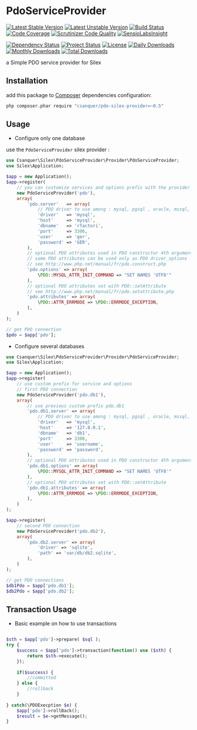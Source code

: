PdoServiceProvider
==================

[![Latest Stable Version](https://poser.pugx.org/csanquer/pdo-service-provider/v/stable.svg)](https://packagist.org/packages/csanquer/pdo-service-provider)
[![Latest Unstable Version](https://poser.pugx.org/csanquer/pdo-service-provider/v/unstable.svg)](https://packagist.org/packages/csanquer/pdo-service-provider)
[![Build Status](https://travis-ci.org/csanquer/PdoServiceProvider.png?branch=master)](https://travis-ci.org/csanquer/PdoServiceProvider)
[![Code Coverage](https://scrutinizer-ci.com/g/csanquer/PdoServiceProvider/badges/coverage.png?b=master)](https://scrutinizer-ci.com/g/csanquer/PdoServiceProvider/?branch=master)
[![Scrutinizer Code Quality](https://scrutinizer-ci.com/g/csanquer/PdoServiceProvider/badges/quality-score.png?b=master)](https://scrutinizer-ci.com/g/csanquer/PdoServiceProvider/?branch=master)
[![SensioLabsInsight](https://insight.sensiolabs.com/projects/e29001fc-fd0c-4fb8-8995-592deb17c991/mini.png)](https://insight.sensiolabs.com/projects/e29001fc-fd0c-4fb8-8995-592deb17c991)

[![Dependency Status](https://www.versioneye.com/user/projects/52fa225bec137599bb000033/badge.svg)](https://www.versioneye.com/user/projects/52fa225bec137599bb000033)
[![Project Status](http://stillmaintained.com/csanquer/PdoServiceProvider.png)](http://stillmaintained.com/csanquer/PdoServiceProvider)
[![License](https://poser.pugx.org/csanquer/pdo-service-provider/license.svg)](https://packagist.org/packages/csanquer/pdo-service-provider)
[![Daily Downloads](https://poser.pugx.org/csanquer/pdo-service-provider/d/daily.png)](https://packagist.org/packages/csanquer/pdo-service-provider)
[![Monthly Downloads](https://poser.pugx.org/csanquer/pdo-service-provider/d/monthly.png)](https://packagist.org/packages/csanquer/pdo-service-provider)
[![Total Downloads](https://poser.pugx.org/csanquer/pdo-service-provider/downloads.svg)](https://packagist.org/packages/csanquer/pdo-service-provider)


a Simple PDO service provider for Silex

Installation
------------

add this package to [Composer](https://getcomposer.org/) dependencies configuration:

```sh
php composer.phar require "csanquer/pdo-silex-provider=~0.5"
```

Usage
-----

* Configure only one database

use the `PdoServiceProvider` silex provider :

```php
use Csanquer\Silex\PdoServiceProvider\Provider\PdoServiceProvider;
use Silex\Application;

$app = new Application();
$app->register(
    // you can customize services and options prefix with the provider first argument (default = 'pdo')
    new PdoServiceProvider('pdo'),
    array(
        'pdo.server'   => array(
            // PDO driver to use among : mysql, pgsql , oracle, mssql, sqlite, dblib
            'driver'   => 'mysql',
            'host'     => 'mysql',
            'dbname'   => 'rfactori',
            'port'     => 3306,
            'user'     => 'ger',
            'password' => 'GER',
        ),
        // optional PDO attributes used in PDO constructor 4th argument driver_options
        // some PDO attributes can be used only as PDO driver_options
        // see http://www.php.net/manual/fr/pdo.construct.php
        'pdo.options' => array(
            \PDO::MYSQL_ATTR_INIT_COMMAND => "SET NAMES 'UTF8'"
        ),
        // optional PDO attributes set with PDO::setAttribute
        // see http://www.php.net/manual/fr/pdo.setattribute.php
        'pdo.attributes' => array(
            \PDO::ATTR_ERRMODE => \PDO::ERRMODE_EXCEPTION,
        ),
    )
);

// get PDO connection
$pdo = $app['pdo'];
```

* Configure several databases

```php
use Csanquer\Silex\PdoServiceProvider\Provider\PdoServiceProvider;
use Silex\Application;

$app = new Application();
$app->register(
    // use custom prefix for service and options
    // first PDO connection
    new PdoServiceProvider('pdo.db1'),
    array(
        // use previous custom prefix pdo.db1
        'pdo.db1.server' => array(
            // PDO driver to use among : mysql, pgsql , oracle, mssql, sqlite, dblib
            'driver'   => 'mysql',
            'host'     => '127.0.0.1',
            'dbname'   => 'db1',
            'port'     => 3306,
            'user'     => 'username',
            'password' => 'password',
        ),
        // optional PDO attributes used in PDO constructor 4th argument driver_options 
        'pdo.db1.options' => array(
            \PDO::MYSQL_ATTR_INIT_COMMAND => "SET NAMES 'UTF8'"
        ),
        // optional PDO attributes set with PDO::setAttribute
        'pdo.db1.attributes' => array(
            \PDO::ATTR_ERRMODE => \PDO::ERRMODE_EXCEPTION,
        ),
    )
);

$app->register(
    // second PDO connection
    new PdoServiceProvider('pdo.db2'),
    array(
        'pdo.db2.server' => array(
            'driver' => 'sqlite',
            'path' => 'var/db/db2.sqlite',
        ),
    )
);

// get PDO connections
$db1Pdo = $app['pdo.db1'];
$db2Pdo = $app['pdo.db2'];
```

Transaction Usage
----

* Basic example on how to use transactions
```php

$sth = $app['pdo']->prepare( $sql );
try {
    $success = $app['pdo']->transaction(function() use ($sth) {
        return $sth->execute();
    });
    
    if($success) { 
        //committed 
    } else {
        //rollback
    }
    
} catch(\PDOExecption $e) {
    $app['pdo']->rollBack();
    $result = $e->getMessage();
}

```